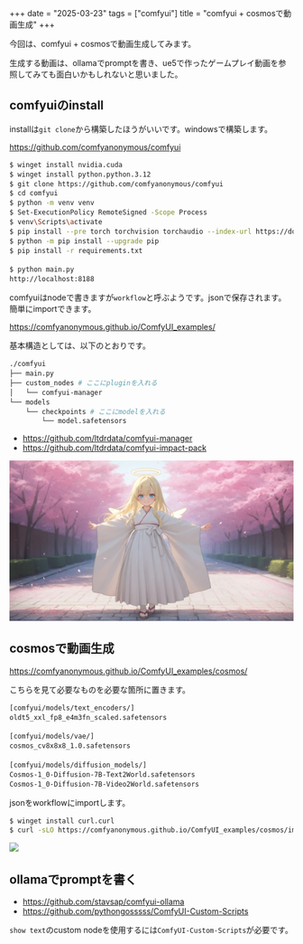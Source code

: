 +++
date = "2025-03-23"
tags = ["comfyui"]
title = "comfyui + cosmosで動画生成"
+++

今回は、comfyui + cosmosで動画生成してみます。

生成する動画は、ollamaでpromptを書き、ue5で作ったゲームプレイ動画を参照してみても面白いかもしれないと思いました。

## comfyuiのinstall

installは`git clone`から構築したほうがいいです。windowsで構築します。

https://github.com/comfyanonymous/comfyui

```sh
$ winget install nvidia.cuda
$ winget install python.python.3.12
$ git clone https://github.com/comfyanonymous/comfyui
$ cd comfyui
$ python -m venv venv
$ Set-ExecutionPolicy RemoteSigned -Scope Process
$ venv\Scripts\activate
$ pip install --pre torch torchvision torchaudio --index-url https://download.pytorch.org/whl/nightly/cu128
$ python -m pip install --upgrade pip
$ pip install -r requirements.txt

$ python main.py
http://localhost:8188
```

comfyuiはnodeで書きますが`workflow`と呼ぶようです。jsonで保存されます。簡単にimportできます。

https://comfyanonymous.github.io/ComfyUI_examples/

基本構造としては、以下のとおりです。

```sh
./comfyui
├── main.py
├── custom_nodes # ここにpluginを入れる
│   └── comfyui-manager
└── models
    └── checkpoints # ここにmodelを入れる
        └── model.safetensors
```

- https://github.com/ltdrdata/comfyui-manager
- https://github.com/ltdrdata/comfyui-impact-pack

<img src="https://raw.githubusercontent.com/syui/img/master/other/comfyui_output_1.png" width="600px">

## cosmosで動画生成

https://comfyanonymous.github.io/ComfyUI_examples/cosmos/

こちらを見て必要なものを必要な箇所に置きます。

```sh
[comfyui/models/text_encoders/]
oldt5_xxl_fp8_e4m3fn_scaled.safetensors

[comfyui/models/vae/]
cosmos_cv8x8x8_1.0.safetensors

[comfyui/models/diffusion_models/]
Cosmos-1_0-Diffusion-7B-Text2World.safetensors
Cosmos-1_0-Diffusion-7B-Video2World.safetensors
```

jsonをworkflowにimportします。

```sh
$ winget install curl.curl
$ curl -sLO https://comfyanonymous.github.io/ComfyUI_examples/cosmos/image_to_video_cosmos_7B.json
```

![](https://bsky.syu.is/img/feed_fullsize/plain/did:plc:vzsvtbtbnwn22xjqhcu3vd6y/bafkreihefqrobzvmeiysolkc26mijq7bttr4dg77t53cgckvizb3lv2ske@jpeg)

## ollamaでpromptを書く

- https://github.com/stavsap/comfyui-ollama
- https://github.com/pythongosssss/ComfyUI-Custom-Scripts

`show text`のcustom nodeを使用するには`ComfyUI-Custom-Scripts`が必要です。


